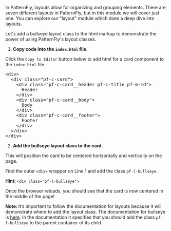 In PatternFly, layouts allow for organizing and grouping elements. There are seven different layouts in PatternFly, but in this module we will cover just one. You can explore our "layout" module which does a deep dive into layouts.

Let's add a bullseye layout class to the html markup to demonstrate the power of using PatternFly's layout classes.

1) <strong>Copy code into the `index.html` file.</strong>

Click the `Copy to Editor` button below to add html for a card component to the `index.html` file.

<pre class="file" data-filename="index.html" data-target="replace">
&lt;div&gt;
  &lt;div class=&quot;pf-c-card&quot;&gt;
    &lt;div class=&quot;pf-c-card__header pf-c-title pf-m-md&quot;&gt;
      Header
    &lt;/div&gt;
    &lt;div class=&quot;pf-c-card__body&quot;&gt;
      Body
    &lt;/div&gt;
    &lt;div class=&quot;pf-c-card__footer&quot;&gt;
      Footer
    &lt;/div&gt;
  &lt;/div&gt;
&lt;/div&gt;
</pre>

2) <strong>Add the bullseye layout class to the card.</strong>

This will position the card to be centered horizontally and vertically on the page.

Find the outer `<div>` wrapper on Line 1 and add the class `pf-l-bullseye`.

<strong>Hint: </strong>`<div class="pf-l-bullseye">`

Once the browser reloads, you should see that the card is now centered in the middle of the page!

<strong>Note: </strong>It’s important to follow the documentation for layouts because it will demonstrate where to add the layout class. The documentation for bullseye is [here](https://www.patternfly.org/v4/documentation/core/layouts/bullseye). In the documentation it specifies that you should add the class `pf-l-bullseye` to the parent container of its child.
